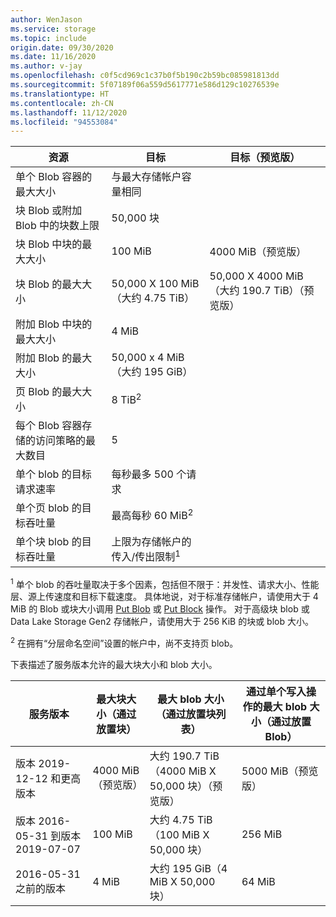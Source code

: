 ```yaml
---
author: WenJason
ms.service: storage
ms.topic: include
origin.date: 09/30/2020
ms.date: 11/16/2020
ms.author: v-jay
ms.openlocfilehash: c0f5cd969c1c37b0f5b190c2b59bc085981813dd
ms.sourcegitcommit: 5f07189f06a559d5617771e586d129c10276539e
ms.translationtype: HT
ms.contentlocale: zh-CN
ms.lasthandoff: 11/12/2020
ms.locfileid: "94553084"
---
```

| 资源 | 目标 | 目标（预览版） |
|-|-|-|
| 单个 Blob 容器的最大大小 | 与最大存储帐户容量相同 |  |
| 块 Blob 或附加 Blob 中的块数上限 | 50,000 块 |  |
| 块 Blob 中块的最大大小 | 100 MiB | 4000 MiB（预览版） |
| 块 Blob 的最大大小 | 50,000 X 100 MiB（大约 4.75 TiB） | 50,000 X 4000 MiB（大约 190.7 TiB）（预览版） |
| 附加 Blob 中块的最大大小 | 4 MiB |  |
| 附加 Blob 的最大大小 | 50,000 x 4 MiB（大约 195 GiB） |  |
| 页 Blob 的最大大小 | 8 TiB<sup>2</sup> |  |
| 每个 Blob 容器存储的访问策略的最大数目 | 5 |  |
| 单个 blob 的目标请求速率 | 每秒最多 500 个请求 |  |
| 单个页 blob 的目标吞吐量 | 最高每秒 60 MiB<sup>2</sup> |  |
| 单个块 blob 的目标吞吐量 | 上限为存储帐户的传入/传出限制<sup>1</sup> |  |

<sup>1</sup> 单个 blob 的吞吐量取决于多个因素，包括但不限于：并发性、请求大小、性能层、源上传速度和目标下载速度。 具体地说，对于标准存储帐户，请使用大于 4 MiB 的 Blob 或块大小调用 [Put Blob](https://docs.microsoft.com/rest/api/storageservices/put-blob) 或 [Put Block](https://docs.microsoft.com/rest/api/storageservices/put-block) 操作。 对于高级块 blob 或 Data Lake Storage Gen2 存储帐户，请使用大于 256 KiB 的块或 blob 大小。

<sup>2</sup> 在拥有“分层命名空间”设置的帐户中，尚不支持页 blob。

下表描述了服务版本允许的最大块大小和 blob 大小。

| 服务版本 | 最大块大小（通过放置块） | 最大 blob 大小（通过放置块列表） | 通过单个写入操作的最大 blob 大小（通过放置 Blob） |
|-|-|-|-|
| 版本 2019-12-12 和更高版本 | 4000 MiB（预览版） | 大约 190.7 TiB（4000 MiB X 50,000 块）（预览版） | 5000 MiB（预览版） |
| 版本 2016-05-31 到版本 2019-07-07 | 100 MiB | 大约 4.75 TiB（100 MiB X 50,000 块） | 256 MiB |
| 2016-05-31 之前的版本 | 4 MiB | 大约 195 GiB（4 MiB X 50,000 块） | 64 MiB |
